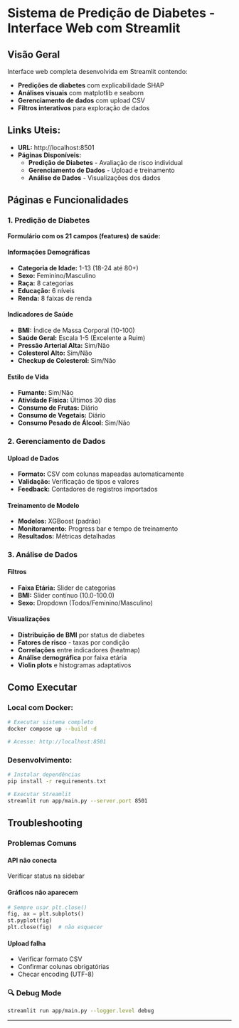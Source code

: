 # Sistema de Predição de Diabetes - Interface Web com Streamlit

## Visão Geral

Interface web completa desenvolvida em Streamlit contendo:
- **Predições de diabetes** com explicabilidade SHAP
- **Análises visuais** com matplotlib e seaborn
- **Gerenciamento de dados** com upload CSV
- **Filtros interativos** para exploração de dados

## Links Uteis:

- **URL:** http://localhost:8501
- **Páginas Disponíveis:**
  - **Predição de Diabetes** - Avaliação de risco individual
  - **Gerenciamento de Dados** - Upload e treinamento
  - **Análise de Dados** - Visualizações dos dados

## Páginas e Funcionalidades

### **1. Predição de Diabetes**

**Formulário com os 21 campos (features) de saúde:**

#### **Informações Demográficas**
- **Categoria de Idade:** 1-13 (18-24 até 80+)
- **Sexo:** Feminino/Masculino
- **Raça:** 8 categorias
- **Educação:** 6 níveis
- **Renda:** 8 faixas de renda

#### **Indicadores de Saúde**
- **BMI:** Índice de Massa Corporal (10-100)
- **Saúde Geral:** Escala 1-5 (Excelente a Ruim)
- **Pressão Arterial Alta:** Sim/Não
- **Colesterol Alto:** Sim/Não
- **Checkup de Colesterol:** Sim/Não

#### **Estilo de Vida**
- **Fumante:** Sim/Não
- **Atividade Física:** Últimos 30 dias
- **Consumo de Frutas:** Diário
- **Consumo de Vegetais:** Diário
- **Consumo Pesado de Álcool:** Sim/Não

### **2. Gerenciamento de Dados**

#### **Upload de Dados**
- **Formato:** CSV com colunas mapeadas automaticamente
- **Validação:** Verificação de tipos e valores
- **Feedback:** Contadores de registros importados

#### **Treinamento de Modelo**
- **Modelos:** XGBoost (padrão)
- **Monitoramento:** Progress bar e tempo de treinamento
- **Resultados:** Métricas detalhadas

### **3. Análise de Dados**

#### **Filtros**
- **Faixa Etária:** Slider de categorias
- **BMI:** Slider contínuo (10.0-100.0)
- **Sexo:** Dropdown (Todos/Feminino/Masculino)

#### **Visualizações**
- **Distribuição de BMI** por status de diabetes
- **Fatores de risco** - taxas por condição
- **Correlações** entre indicadores (heatmap)
- **Análise demográfica** por faixa etária
- **Violin plots** e histogramas adaptativos

## **Como Executar**

### **Local com Docker:**
```bash
# Executar sistema completo
docker compose up --build -d

# Acesse: http://localhost:8501
```

### **Desenvolvimento:**
```bash
# Instalar dependências
pip install -r requirements.txt

# Executar Streamlit
streamlit run app/main.py --server.port 8501
```

## **Troubleshooting**

### **Problemas Comuns**

#### **API não conecta**
Verificar status na sidebar

#### **Gráficos não aparecem**
```python
# Sempre usar plt.close()
fig, ax = plt.subplots()
st.pyplot(fig)
plt.close(fig)  # não esquecer
```

#### **Upload falha**
- Verificar formato CSV
- Confirmar colunas obrigatórias  
- Checar encoding (UTF-8)

### **🔍 Debug Mode**
```bash
streamlit run app/main.py --logger.level debug
```
---
